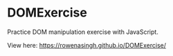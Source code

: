 # DOMExercise
Practice DOM manipulation exercise with JavaScript.

View here:
https://rowenasingh.github.io/DOMExercise/
